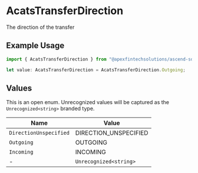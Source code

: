 # AcatsTransferDirection

The direction of the transfer

## Example Usage

```typescript
import { AcatsTransferDirection } from "@apexfintechsolutions/ascend-sdk/models/components";

let value: AcatsTransferDirection = AcatsTransferDirection.Outgoing;
```

## Values

This is an open enum. Unrecognized values will be captured as the `Unrecognized<string>` branded type.

| Name                   | Value                  |
| ---------------------- | ---------------------- |
| `DirectionUnspecified` | DIRECTION_UNSPECIFIED  |
| `Outgoing`             | OUTGOING               |
| `Incoming`             | INCOMING               |
| -                      | `Unrecognized<string>` |